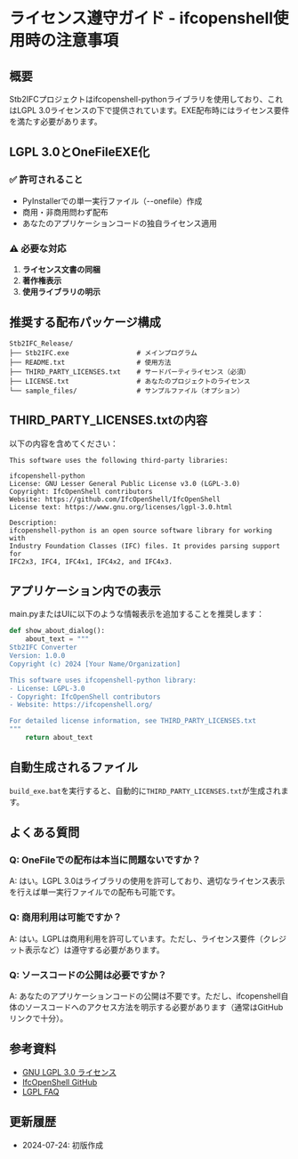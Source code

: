 # ライセンス遵守ガイド - ifcopenshell使用時の注意事項

## 概要

Stb2IFCプロジェクトはifcopenshell-pythonライブラリを使用しており、これはLGPL 3.0ライセンスの下で提供されています。EXE配布時にはライセンス要件を満たす必要があります。

## LGPL 3.0とOneFileEXE化

### ✅ 許可されること

- PyInstallerでの単一実行ファイル（--onefile）作成
- 商用・非商用問わず配布
- あなたのアプリケーションコードの独自ライセンス適用

### ⚠️ 必要な対応

1. **ライセンス文書の同梱**
2. **著作権表示**
3. **使用ライブラリの明示**

## 推奨する配布パッケージ構成

```
Stb2IFC_Release/
├── Stb2IFC.exe                 # メインプログラム
├── README.txt                  # 使用方法
├── THIRD_PARTY_LICENSES.txt    # サードパーティライセンス（必須）
├── LICENSE.txt                 # あなたのプロジェクトのライセンス
└── sample_files/               # サンプルファイル（オプション）
```

## THIRD_PARTY_LICENSES.txtの内容

以下の内容を含めてください：

```text
This software uses the following third-party libraries:

ifcopenshell-python
License: GNU Lesser General Public License v3.0 (LGPL-3.0)
Copyright: IfcOpenShell contributors
Website: https://github.com/IfcOpenShell/IfcOpenShell
License text: https://www.gnu.org/licenses/lgpl-3.0.html

Description: 
ifcopenshell-python is an open source software library for working with 
Industry Foundation Classes (IFC) files. It provides parsing support for 
IFC2x3, IFC4, IFC4x1, IFC4x2, and IFC4x3.
```

## アプリケーション内での表示

main.pyまたはUIに以下のような情報表示を追加することを推奨します：

```python
def show_about_dialog():
    about_text = """
Stb2IFC Converter
Version: 1.0.0
Copyright (c) 2024 [Your Name/Organization]

This software uses ifcopenshell-python library:
- License: LGPL-3.0
- Copyright: IfcOpenShell contributors
- Website: https://ifcopenshell.org/

For detailed license information, see THIRD_PARTY_LICENSES.txt
"""
    return about_text
```

## 自動生成されるファイル

`build_exe.bat`を実行すると、自動的に`THIRD_PARTY_LICENSES.txt`が生成されます。

## よくある質問

### Q: OneFileでの配布は本当に問題ないですか？

A: はい。LGPL 3.0はライブラリの使用を許可しており、適切なライセンス表示を行えば単一実行ファイルでの配布も可能です。

### Q: 商用利用は可能ですか？

A: はい。LGPLは商用利用を許可しています。ただし、ライセンス要件（クレジット表示など）は遵守する必要があります。

### Q: ソースコードの公開は必要ですか？

A: あなたのアプリケーションコードの公開は不要です。ただし、ifcopenshell自体のソースコードへのアクセス方法を明示する必要があります（通常はGitHubリンクで十分）。

## 参考資料

- [GNU LGPL 3.0 ライセンス](https://www.gnu.org/licenses/lgpl-3.0.html)
- [IfcOpenShell GitHub](https://github.com/IfcOpenShell/IfcOpenShell)
- [LGPL FAQ](https://www.gnu.org/licenses/gpl-faq.html)

## 更新履歴

- 2024-07-24: 初版作成
